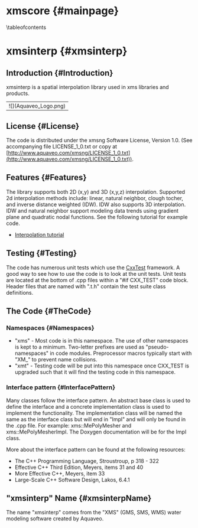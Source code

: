 xmscore {#mainpage}
============
\tableofcontents

xmsinterp {#xmsinterp}
============

Introduction {#Introduction}
------------

xmsinterp is a spatial interpolation library used in xms libraries and products.

<table align="center" border="0">
  <tr>
    <td>![](Aquaveo_Logo.png)</td>
  </tr>
</table>

License {#License}
-------

The code is distributed under the xmsng Software License, Version 1.0. (See accompanying file LICENSE_1_0.txt or copy at [http://www.aquaveo.com/xmsng/LICENSE_1_0.txt](http://www.aquaveo.com/xmsng/LICENSE_1_0.txt)). 

Features {#Features}
--------
The library supports both 2D (x,y) and 3D (x,y,z) interpolation. Supported 2d interpolation methods include: linear, natural neighbor, clough tocher, and inverse distance weighted (IDW). IDW also supports 3D interpolation. IDW and natural neighbor support modeling data trends using gradient plane and quadratic nodal functions. See the following tutorial for example code.

* [Interpolation tutorial](Interpolation_Tutorial.md)

Testing {#Testing}
-------

The code has numerous unit tests which use the [CxxTest](http://cxxtest.com/) framework. A good way to see how to use the code is to look at the unit tests. Unit tests are located at the bottom of .cpp files within a "#if CXX_TEST" code block. Header files that are named with ".t.h" contain the test suite class definitions.

The Code {#TheCode}
--------
### Namespaces {#Namespaces}
* "xms" - Most code is in this namespace. The use of other namespaces is kept to a minimum. Two-letter prefixes are used as "pseudo-namespaces" in code modules. Preprocessor macros typically start with "XM_" to prevent name collisions.
* "xmt" - Testing code will be put into this namespace once CXX_TEST is upgraded such that it will find the testing code in this namespace.

### Interface pattern {#InterfacePattern}
Many classes follow the interface pattern. An abstract base class is used to define the interface and a concrete implementation class is used to implement the functionality. The implementation class will be named the same as the interface class but will end in "Impl" and will only be found in the .cpp file. For example: xms::MePolyMesher and xms::MePolyMesherImpl. The Doxygen documentation will be for the Impl class.

More about the interface pattern can be found at the following resources:
* The C++ Programming Language, Stroustroup, p 318 - 322
* Effective C++ Third Edition, Meyers, items 31 and 40
* More Effective C++, Meyers, item 33
* Large-Scale C++ Software Design, Lakos, 6.4.1

"xmsinterp" Name {#xmsinterpName}
------------
The name "xmsinterp" comes from the "XMS" (GMS, SMS, WMS) water modeling software created by Aquaveo.
